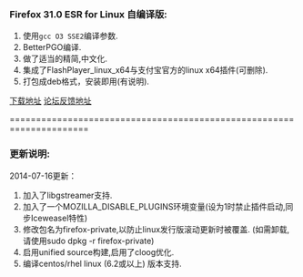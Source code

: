 ### Firefox 31.0 ESR for Linux 自编译版:

1. 使用`gcc O3 SSE2`编译参数.
2. BetterPGO编译.
3. 做了适当的精简,中文化.
4. 集成了FlashPlayer_linux_x64与支付宝官方的linux x64插件(可删除).
5. 打包成deb格式，安装即用(有说明).

[下载地址][1]	[论坛反馈地址][2]

=====================================================================

### 更新说明:

2014-07-16更新：

1. 加入了libgstreamer支持.
2. 加入了一个MOZILLA_DISABLE_PLUGINS环境变量(设为1时禁止插件启动,同步Iceweasel特性)
3. 修改包名为firefox-private,以防止linux发行版滚动更新时被覆盖.
   (如需卸载,请使用sudo dpkg -r firefox-private)
4. 启用unified source构建,启用了cloog优化.
5. 编译centos/rhel linux (6.2或以上) 版本支持.

[1]: http://sourceforge.net/projects/libportable/files/
[2]: http://bbs.kafan.cn/thread-1611465-1-1.html
